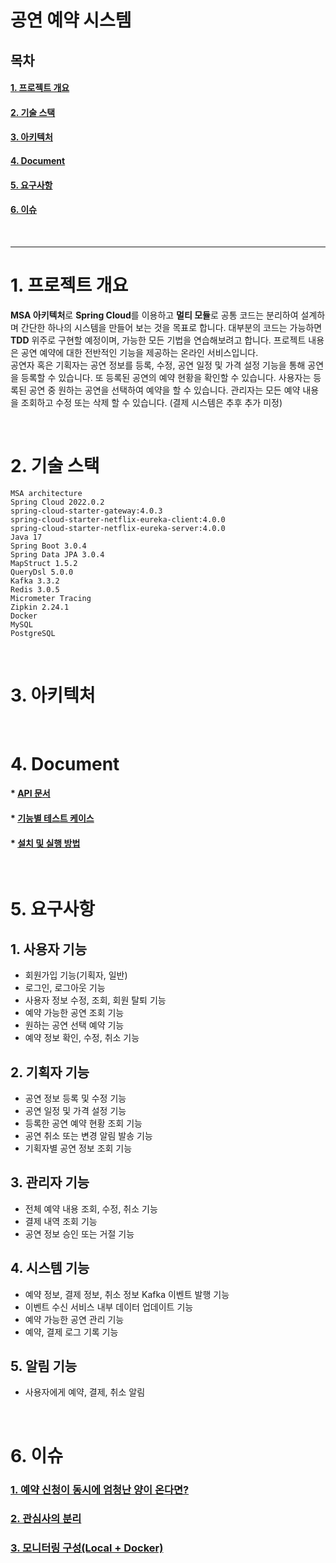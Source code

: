 # **공연 예약 시스템**

## **목차**
#### [1. 프로젝트 개요](#프로젝트-개요-1)  
#### [2. 기술 스택](#2-기술-스택-1)  
#### [3. 아키텍처](#3-아키텍처-1)  
#### [4. Document](#4-document-1)  
#### [5. 요구사항](#5-요구사항-1)  
#### [6. 이슈](#6-이슈-1)  

<br>

---

# **1. 프로젝트 개요**

**MSA 아키텍처**로 **Spring Cloud**를 이용하고 **멀티 모듈**로 공통 코드는 분리하여 설계하며 간단한 하나의 시스템을 만들어 보는 것을 목표로 합니다. 대부분의 코드는 가능하면 **TDD** 위주로 구현할 예정이며, 가능한 모든 기법을 연습해보려고 합니다. 프로젝트 내용은 공연 예약에 대한 전반적인 기능을 제공하는 온라인 서비스입니다.   
공연자 혹은 기획자는 공연 정보를 등록, 수정, 공연 일정 및 가격 설정 기능을 통해 공연을 등록할 수 있습니다. 또 등록된 공연의 예약 현황을 확인할 수 있습니다.
사용자는 등록된 공연 중 원하는 공연을 선택하여 예약을 할 수 있습니다.
관리자는 모든 예약 내용을 조회하고 수정 또는 삭제 할 수 있습니다.  (결제 시스템은 추후 추가 미정)

<br>

# **2. 기술 스택**

```
MSA architecture
Spring Cloud 2022.0.2
spring-cloud-starter-gateway:4.0.3
spring-cloud-starter-netflix-eureka-client:4.0.0
spring-cloud-starter-netflix-eureka-server:4.0.0
Java 17
Spring Boot 3.0.4
Spring Data JPA 3.0.4
MapStruct 1.5.2
QueryDsl 5.0.0
Kafka 3.3.2
Redis 3.0.5
Micrometer Tracing
Zipkin 2.24.1
Docker
MySQL
PostgreSQL
```

<br>

# **3. 아키텍처**

<br>

# **4. Document**

#### \* [API 문서](https://github.com/simgyuhwan/Reservation-and-Payment-System/blob/master/document/api-document.md)

#### \* [기능별 테스트 케이스](https://github.com/simgyuhwan/Reservation-and-Payment-System/blob/master/document/test-case.md)

#### \* [설치 및 실행 방법](https://github.com/simgyuhwan/Reservation-and-Payment-System/blob/master/document/install-document.md)

<br>

# **5. 요구사항**

## 1. 사용자 기능

- 회원가입 기능(기획자, 일반)
- 로그인, 로그아웃 기능
- 사용자 정보 수정, 조회, 회원 탈퇴 기능
- 예약 가능한 공연 조회 기능
- 원하는 공연 선택 예약 기능
- 예약 정보 확인, 수정, 취소 기능

## 2. 기획자 기능

- 공연 정보 등록 및 수정 기능
- 공연 일정 및 가격 설정 기능
- 등록한 공연 예약 현황 조회 기능
- 공연 취소 또는 변경 알림 발송 기능
- 기획자별 공연 정보 조회 기능

## 3. 관리자 기능

- 전체 예약 내용 조회, 수정, 취소 기능
- 결제 내역 조회 기능
- 공연 정보 승인 또는 거절 기능

## 4. 시스템 기능

- 예약 정보, 결제 정보, 취소 정보 Kafka 이벤트 발행 기능
- 이벤트 수신 서비스 내부 데이터 업데이트 기능
- 예약 가능한 공연 관리 기능
- 예약, 결제 로그 기록 기능

## 5. 알림 기능

- 사용자에게 예약, 결제, 취소 알림

<br>

# **6. 이슈**

### [1. 예약 신청이 동시에 엄청난 양이 온다면?](https://github.com/simgyuhwan/Reservation-and-Payment-System/blob/master/document/many-reservation.md)  
### [2. 관심사의 분리](https://github.com/simgyuhwan/Reservation-System/blob/master/document/separationOfConcerns.md)
### [3. 모니터링 구성(Local + Docker)]()